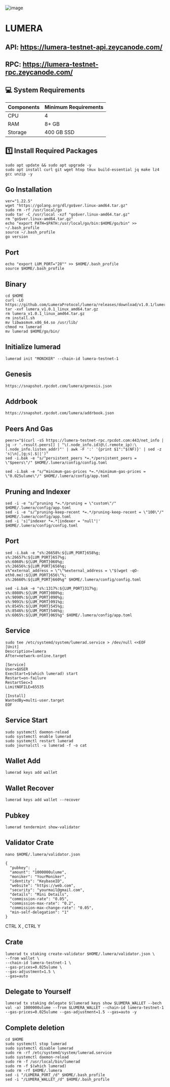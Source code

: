 ![image](https://github.com/user-attachments/assets/53c14741-463c-462a-bcbe-2e6b0347e40f)

# LUMERA

## API: https://lumera-testnet-api.zeycanode.com/
## RPC: https://lumera-testnet-rpc.zeycanode.com/

## 💻 System Requirements
| Components | Minimum Requirements |
| ------------ | ------------ |
| CPU |	4|
| RAM	| 8+ GB |
| Storage	| 400 GB SSD |# LUMERA

## 1️⃣ Install Required Packages
```
sudo apt update && sudo apt upgrade -y
sudo apt install curl git wget htop tmux build-essential jq make lz4 gcc unzip -y
```
## Go Installation
```
ver="1.22.5"
wget "https://golang.org/dl/go$ver.linux-amd64.tar.gz"
sudo rm -rf /usr/local/go
sudo tar -C /usr/local -xzf "go$ver.linux-amd64.tar.gz"
rm "go$ver.linux-amd64.tar.gz"
echo "export PATH=$PATH:/usr/local/go/bin:$HOME/go/bin" >> ~/.bash_profile
source ~/.bash_profile
go version
```
## Port 
```
echo "export LUM_PORT="28"" >> $HOME/.bash_profile
source $HOME/.bash_profile
```
## Binary
```
cd $HOME
curl -LO https://github.com/LumeraProtocol/lumera/releases/download/v1.0.1/lumera_v1.0.1_linux_amd64.tar.gz
tar -xvf lumera_v1.0.1_linux_amd64.tar.gz
rm lumera_v1.0.1_linux_amd64.tar.gz
rm install.sh
mv libwasmvm.x86_64.so /usr/lib/
chmod +x lumerad
mv lumerad $HOME/go/bin/
```
## Initialize lumerad
```
lumerad init "MONIKER" --chain-id lumera-testnet-1
```
## Genesis
```
https://snapshot.rpcdot.com/lumera/genesis.json
```
## Addrbook
```
https://snapshot.rpcdot.com/lumera/addrbook.json
```
## Peers And Gas
```
peers="$(curl -sS https://lumera-testnet-rpc.rpcdot.com:443/net_info | jq -r '.result.peers[] | "\(.node_info.id)@\(.remote_ip):\(.node_info.listen_addr)"' | awk -F ':' '{print $1":"$(NF)}' | sed -z 's|\n|,|g;s|.$||')"
sed -i.bak -e "s/^persistent_peers *=.*/persistent_peers = \"$peers\"/" $HOME/.lumera/config/config.toml
```
```
sed -i.bak -e "s/^minimum-gas-prices *=.*/minimum-gas-prices = \"0.025ulume\"/" $HOME/.lumera/config/app.toml
```
## Pruning and Indexer
```
sed -i -e "s/^pruning *=.*/pruning = \"custom\"/" $HOME/.lumera/config/app.toml
sed -i -e "s/^pruning-keep-recent *=.*/pruning-keep-recent = \"100\"/" $HOME/.lumera/config/app.toml
sed -i 's|^indexer *=.*|indexer = "null"|' $HOME/.lumera/config/config.toml
```
## Port
```
sed -i.bak -e "s%:26658%:${LUM_PORT}658%g;
s%:26657%:${LUM_PORT}657%g;
s%:6060%:${LUM_PORT}060%g;
s%:26656%:${LUM_PORT}656%g;
s%^external_address = \"\"%external_address = \"$(wget -qO- eth0.me):${LUM_PORT}656\"%;
s%:26660%:${LUM_PORT}660%g" $HOME/.lumera/config/config.toml
```
```
sed -i.bak -e "s%:1317%:${LUM_PORT}317%g;
s%:8080%:${LUM_PORT}080%g;
s%:9090%:${LUM_PORT}090%g;
s%:9091%:${LUM_PORT}091%g;
s%:8545%:${LUM_PORT}545%g;
s%:8546%:${LUM_PORT}546%g;
s%:6065%:${LUM_PORT}065%g" $HOME/.lumera/config/app.toml
```
## Service
```
sudo tee /etc/systemd/system/lumerad.service > /dev/null <<EOF
[Unit]
Description=lumera
After=network-online.target

[Service]
User=$USER
ExecStart=$(which lumerad) start
Restart=on-failure
RestartSec=3
LimitNOFILE=65535

[Install]
WantedBy=multi-user.target
EOF
```
## Service Start
```
sudo systemctl daemon-reload
sudo systemctl enable lumerad
sudo systemctl restart lumerad
sudo journalctl -u lumerad -f -o cat
```
## Wallet Add
```
lumerad keys add wallet
```
## Wallet Recover
```
lumerad keys add wallet --recover
```
## Pubkey
```
lumerad tendermint show-validator
```
## Validator Crate
```
nano $HOME/.lumera/validator.json
```
```
{
  "pubkey":  ,
  "amount": "1000000ulume",
  "moniker": "YourMoniker",
  "identity": "KeybaseID",
  "website": "https://web.com",
  "security": "yourmail@gmail.com",
  "details": "Mini Details",
  "commission-rate": "0.05",
  "commission-max-rate": "0.2",
  "commission-max-change-rate": "0.05",
  "min-self-delegation": "1"
}
```
CTRL X , CTRL Y 
## Crate
```
lumerad tx staking create-validator $HOME/.lumera/validator.json \
--from wallet \
--chain-id lumera-testnet-1 \
--gas-prices=0.025ulume \
--gas-adjustment=1.5 \
--gas=auto
```
## Delegate to Yourself
```
lumerad tx staking delegate $(lumerad keys show $LUMERA_WALLET --bech val -a) 1000000ulume --from $LUMERA_WALLET --chain-id lumera-testnet-1 --gas-prices=0.025ulume --gas-adjustment=1.5 --gas=auto -y 
```
## Complete deletion
```
cd $HOME
sudo systemctl stop lumerad
sudo systemctl disable lumerad
sudo rm -rf /etc/systemd/system/lumerad.service
sudo systemctl daemon-reload
sudo rm -f /usr/local/bin/lumerad
sudo rm -f $(which lumerad)
sudo rm -rf $HOME/.lumera
sed -i "/LUMERA_PORT_/d" $HOME/.bash_profile
sed -i "/LUMERA_WALLET_/d" $HOME/.bash_profile
```




